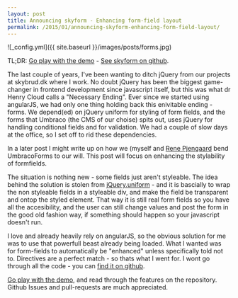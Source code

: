```yaml
---
layout: post
title: Announcing skyform - Enhancing form-field layout
permalink: /2015/01/announcing-skyform-enhancing-form-field-layout/
---
```


![_config.yml]({{ site.baseurl }}/images/posts/forms.jpg)

TL;DR: [Go play with the demo](http://filipbech.github.io/demos/skyform) - [See skyform on github](https://github.com/filipbech/skyform).

The last couple of years, I've been wanting to ditch jQuery from our projects at skybrud.dk where I work. No doubt jQuery has been the biggest game-changer in frontend development since javascript itself, but this was what dr Henry Cloud calls a "Necessary Ending". Ever since we started using angularJS, we had only one thing holding back this enivitable ending - forms. We depend(ed) on jQuery uniform for styling of form fields, and the forms that Umbraco (the CMS of our choise) spits out, uses jQuery for handling conditional fields and for validation. We had a couple of slow days at the office, so I set off to rid these dependencies.

In a later post I might write up on how we (myself and [Rene Pjengaard](https://twitter.com/pjengaard) bend UmbracoForms to our will. This post will focus on enhancing the stylability of formfields.

The situation is nothing new - some fields just aren't styleable. The idea behind the solution is stolen from [jQuery.uniform](http://uniformjs.com/) - and it is bascially to wrap the non styleable fields in a styleable div, and make the field be transparent and ontop the styled element. That way it is still real form fields so you have all the accesibility, and the user can still change values and post the form in the good old fashion way, if something should happen so your javascript doesn't run.

I love and already heavily rely on angularJS, so the obvious solution for me was to use that powerfull beast already being loaded. What I wanted was for form-fields to automatically be "enhanced" unless specifically told not to. Directives are a perfect match - so thats what I went for. I wont go through all the code - you can [find it on github](https://github.com/filipbech/skyform/blob/master/sky-form.js).

[Go play with the demo](http://filipbech.github.io/demos/skyform), and read through the features on the repository. Github Issues and pull-requests are much appreciated. 
